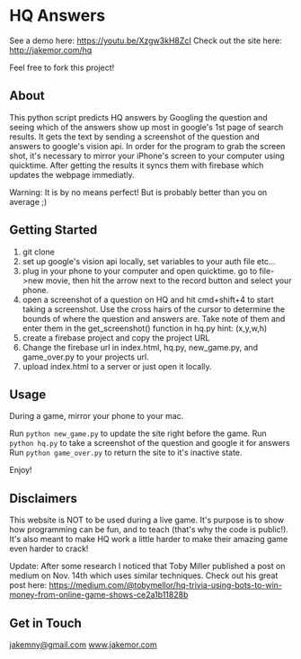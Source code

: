 # HQ Answers

See a demo here: https://youtu.be/Xzgw3kH8ZcI
Check out the site here: http://jakemor.com/hq

Feel free to fork this project!

## About

This python script predicts HQ answers by Googling the question and seeing which of the answers show up most in google's 1st page of search results. It gets the text by sending a screenshot of the question and answers to google's vision api. In order for the program to grab the screen shot, it's necessary to mirror your iPhone's screen to your computer using quicktime. After getting the results it syncs them with firebase which updates the webpage immediatly. 

Warning: It is by no means perfect! But is probably better than you on average ;)

## Getting Started

1) git clone
2) set up google's vision api locally, set variables to your auth file etc...
3) plug in your phone to your computer and open quicktime. go to file->new movie, then hit the arrow next to the record button and select your phone. 
4) open a screenshot of a question on HQ and hit cmd+shift+4 to start taking a screenshot. Use the cross hairs of the cursor to determine the bounds of where the question and answers are. Take note of them and enter them in the get_screenshot() function in hq.py hint: (x,y,w,h)
6) create a firebase project and copy the project URL
5) Change the firebase url in index.html, hq.py, new_game.py, and game_over.py to your projects url.
6) upload index.html to a server or just open it locally. 

## Usage

During a game, mirror your phone to your mac. 

Run `python new_game.py` to update the site right before the game.
Run `python hq.py` to take a screenshot of the question and google it for answers
Run `python game_over.py` to return the site to it's inactive state.

Enjoy!

## Disclaimers

This website is NOT to be used during a live game. It's purpose is to show how programming can be fun, and to teach (that's why the code is public!). It's also meant to make HQ work a little harder to make their amazing game even harder to crack! 

Update: After some research I noticed that Toby Miller published a post on medium on Nov. 14th which uses similar techniques. Check out his great post here: https://medium.com/@tobymellor/hq-trivia-using-bots-to-win-money-from-online-game-shows-ce2a1b11828b

## Get in Touch

jakemny@gmail.com
www.jakemor.com
